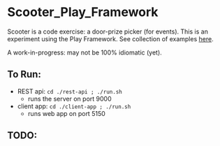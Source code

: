 Scooter_Play_Framework
=========

Scooter is a code exercise: a door-prize picker (for events). This is an experiment using the Play Framework. See collection of examples [here](https://github.com/peidevs/Resources/blob/master/Examples.md).

A work-in-progress: may not be 100% idiomatic (yet).

To Run:
---------

* REST api: `cd ./rest-api ; ./run.sh`
    - runs the server on port 9000
* client app: `cd ./client-app ; ./run.sh`
    - runs web app on port 5150

TODO:
---------

